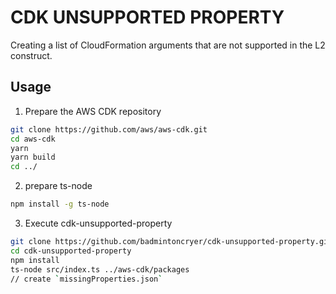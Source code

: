 # CDK UNSUPPORTED PROPERTY

Creating a list of CloudFormation arguments that are not supported in the L2 construct.

## Usage

1. Prepare the AWS CDK repository

```bash
git clone https://github.com/aws/aws-cdk.git
cd aws-cdk
yarn
yarn build
cd ../
```

2. prepare ts-node

```bash
npm install -g ts-node
```

3. Execute cdk-unsupported-property

```bash
git clone https://github.com/badmintoncryer/cdk-unsupported-property.git
cd cdk-unsupported-property
npm install
ts-node src/index.ts ../aws-cdk/packages
// create `missingProperties.json`
```

